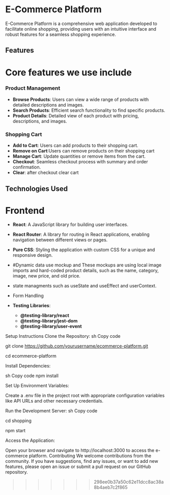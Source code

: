


# E-Commerce Platform

E-Commerce Platform is a comprehensive web application developed to facilitate online shopping, providing users with an intuitive interface and robust features for a seamless shopping experience.

## Features
 # Core features we use include 
 
### Product Management
- **Browse Products**: Users can view a wide range of products with detailed descriptions and images.
- **Search Products**: Efficient search functionality to find specific products.
- **Product Details**: Detailed view of each product with pricing, descriptions, and images.

### Shopping Cart
- **Add to Cart**: Users can add products to their shopping cart.
- **Remove on Cart**:Users can remove products on their shopping cart
- **Manage Cart**: Update quantities or remove items from the cart.
- **Checkout**: Seamless checkout process with summary and order confirmation.
- **Clear**: after checkout clear cart


## Technologies Used

 # Frontend
- **React**: A JavaScript library for building user interfaces.
- **React Router**: A library for routing in React applications, enabling navigation between different views or pages.
- **Pure CSS**: Styling the application with custom CSS for a unique and responsive design.
- #Dynamic  data use mockup and  These mockups are using local image imports and hard-coded product details, such as the name, category, image, new price, and old price.
-  state managments such as useState and  useEffect and userContext.
-  Form Handling
 
 
- **Testing Libraries**:
  - **@testing-library/react**
  - **@testing-library/jest-dom**
  - **@testing-library/user-event**
 
    
Setup Instructions
Clone the Repository:
sh
Copy code


git clone https://github.com/yourusername/ecommerce-platform.git

cd ecommerce-platform

Install Dependencies:

sh
Copy code
npm install

Set Up Environment Variables:

Create a .env file in the project root with appropriate configuration variables like API URLs and other necessary credentials.


Run the Development Server:
sh
Copy code

cd shopping

npm start

Access the Application:

Open your browser and navigate to http://localhost:3000 to access the e-commerce platform.
Contributing
We welcome contributions from the community. If you have suggestions, find any issues, or want to add new features, please open an issue or submit a pull request on our GitHub repository.
>>>>>>> 298ee0b37a50c62e11dcc8ac38a8b4aeb7c2f865
